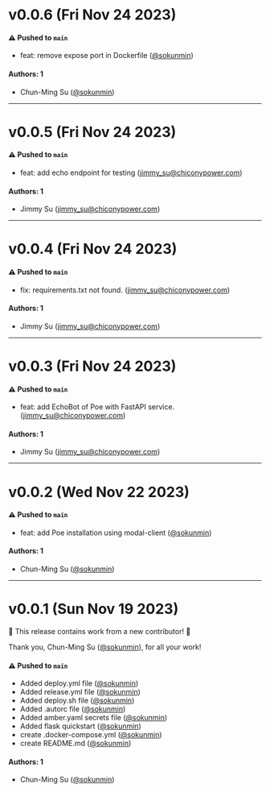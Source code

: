 # v0.0.6 (Fri Nov 24 2023)

#### ⚠️ Pushed to `main`

- feat: remove expose port in Dockerfile ([@sokunmin](https://github.com/sokunmin))

#### Authors: 1

- Chun-Ming Su ([@sokunmin](https://github.com/sokunmin))

---

# v0.0.5 (Fri Nov 24 2023)

#### ⚠️ Pushed to `main`

- feat: add echo endpoint for testing (jimmy_su@chiconypower.com)

#### Authors: 1

- Jimmy Su (jimmy_su@chiconypower.com)

---

# v0.0.4 (Fri Nov 24 2023)

#### ⚠️ Pushed to `main`

- fix: requirements.txt not found. (jimmy_su@chiconypower.com)

#### Authors: 1

- Jimmy Su (jimmy_su@chiconypower.com)

---

# v0.0.3 (Fri Nov 24 2023)

#### ⚠️ Pushed to `main`

- feat: add EchoBot of Poe with FastAPI service. (jimmy_su@chiconypower.com)

#### Authors: 1

- Jimmy Su (jimmy_su@chiconypower.com)

---

# v0.0.2 (Wed Nov 22 2023)

#### ⚠️ Pushed to `main`

- feat: add Poe installation using modal-client ([@sokunmin](https://github.com/sokunmin))

#### Authors: 1

- Chun-Ming Su ([@sokunmin](https://github.com/sokunmin))

---

# v0.0.1 (Sun Nov 19 2023)

:tada: This release contains work from a new contributor! :tada:

Thank you, Chun-Ming Su ([@sokunmin](https://github.com/sokunmin)), for all your work!

#### ⚠️ Pushed to `main`

- Added deploy.yml file ([@sokunmin](https://github.com/sokunmin))
- Added release.yml file ([@sokunmin](https://github.com/sokunmin))
- Added deploy.sh file ([@sokunmin](https://github.com/sokunmin))
- Added .autorc file ([@sokunmin](https://github.com/sokunmin))
- Added amber.yaml secrets file ([@sokunmin](https://github.com/sokunmin))
- Added flask quickstart ([@sokunmin](https://github.com/sokunmin))
- create .docker-compose.yml ([@sokunmin](https://github.com/sokunmin))
- create README.md ([@sokunmin](https://github.com/sokunmin))

#### Authors: 1

- Chun-Ming Su ([@sokunmin](https://github.com/sokunmin))

